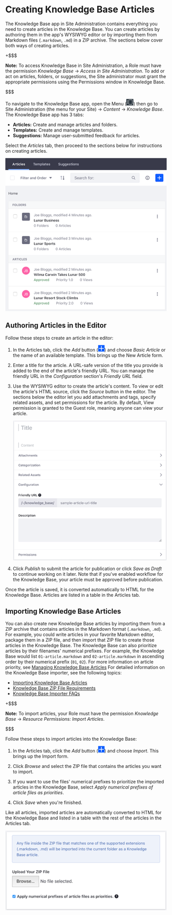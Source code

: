 # Creating Knowledge Base Articles [](id=creating-knowledge-base-articles)

The Knowledge Base app in Site Administration contains everything you need to 
create articles in the Knowledge Base. You can create articles by authoring them 
in the app's WYSIWYG editor or by importing them from Markdown files 
(`.markdown`, `.md`) in a ZIP archive. The sections below cover both ways of 
creating articles. 

+$$$

**Note:** To access Knowledge Base in Site Administration, a Role must have the 
permission *Knowledge Base* &rarr; *Access in Site Administration*. To add or 
act on articles, folders, or suggestions, the Site administrator must grant the 
appropriate permissions using the Permissions window in Knowledge Base. 

$$$

To navigate to the Knowledge Base app, open the Menu 
(![Menu](../../../../images/icon-menu.png)) 
then go to Site Administration (the menu for your Site) &rarr; *Content* &rarr; 
*Knowledge Base*. The Knowledge Base app has 3 tabs: 

-   **Articles:** Create and manage articles and folders. 
-   **Templates:** Create and manage templates. 
-   **Suggestions:** Manage user-submitted feedback for articles. 

Select the *Articles* tab, then proceed to the sections below for instructions 
on creating articles. 

![Figure 1: The Knowledge Base app in Site Administration lets you create Knowledge Base articles.](../../../../images/kb-admin-articles.png)

## Authoring Articles in the Editor [](id=authoring-articles-in-the-editor)

Follow these steps to create an article in the editor: 

1.  In the Articles tab, click the *Add* button 
    (![Add](../../../../images/icon-add.png)) 
    and choose *Basic Article* or the name of an available template. This brings 
    up the New Article form. 

2.  Enter a title for the article. A URL-safe version of the title you provide 
    is added to the end of the article's friendly URL. You can manage the 
    friendly URL in the *Configuration* section's *Friendly URL* field. 

3.  Use the WYSIWYG editor to create the article's content. To view or edit the 
    article's HTML source, click the *Source* button in the editor. The sections 
    below the editor let you add attachments and tags, specify related assets, 
    and set permissions for the article. By default, View permission is granted 
    to the Guest role, meaning anyone can view your article. 

    ![Figure 2: You can create and modify a Knowledge Base article's content using the WYSIWYG editor.](../../../../images/kb-admin-new-article.png)

4.  Click *Publish* to submit the article for publication or click 
    *Save as Draft* to continue working on it later. Note that if you've enabled 
    workflow for the Knowledge Base, your article must be approved before 
    publication. 

Once the article is saved, it is converted automatically to HTML for the 
Knowledge Base. Articles are listed in a table in the Articles tab. 

## Importing Knowledge Base Articles [](id=importing-knowledge-base-articles)

You can also create new Knowledge Base articles by importing them from a ZIP 
archive that contains articles in the Markdown format (`.markdown`, `.md`). For 
example, you could write articles in your favorite Markdown editor, package them 
in a ZIP file, and then import that ZIP file to create those articles in the 
Knowledge Base. The Knowledge Base can also prioritize articles by their 
filenames' numerical prefixes. For example, the Knowledge Base would list 
`01-article.markdown` and `02-article.markdown` in ascending order by their 
numerical prefix (`01`, `02`). For more information on article priority, see 
[Managing Knowledge Base Articles](/discover/portal/-/knowledge_base/7-1/managing-the-knowledge-base#managing-knowledge-base-articles)
For detailed information on the Knowledge Base importer, see the following 
topics: 

-   [Importing Knowledge Base Articles](/discover/portal/-/knowledge_base/7-1/importing-knowledge-base-articles)
-   [Knowledge Base ZIP File Requirements](/discover/portal/-/knowledge_base/7-1/knowledge-base-zip-file-requirements)
-   [Knowledge Base Importer FAQs](/discover/portal/-/knowledge_base/7-1/knowledge-base-importer-faqs)

+$$$

**Note:** To import articles, your Role must have the permission *Knowledge
Base* &rarr; *Resource Permissions: Import Articles*. 

$$$

Follow these steps to import articles into the Knowledge Base: 

1.  In the Articles tab, click the *Add* button 
    (![Add](../../../../images/icon-add.png)) 
    and choose *Import*. This brings up the Import form. 

2.  Click *Browse* and select the ZIP file that contains the articles you want 
    to import. 

3.  If you want to use the files' numerical prefixes to prioritize the imported 
    articles in the Knowledge Base, select 
    *Apply numerical prefixes of article files as priorities*. 

4.  Click *Save* when you're finished. 

Like all articles, imported articles are automatically converted to HTML for the 
Knowledge Base and listed in a table with the rest of the articles in the 
Articles tab. 

![Figure 3: You can import ZIP files that contain Knowledge Base articles in Markdown format.](../../../../images/kb-admin-import.png)
